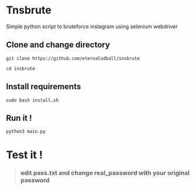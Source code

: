 # Tnsbrute
Simple python script to bruteforce instagram using selenium webdriver

## Clone and change directory

```
git clone https://github.com/eternalodball/insbrute

cd insbrute
```

## Install requirements
```
sudo bash install.sh
```
## Run it !

```
python3 main.py
```
# Test it !

>### edit pass.txt and change real_password with your original password
